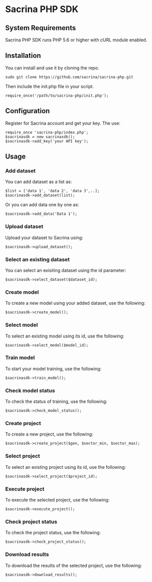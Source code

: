 # Sacrina PHP SDK

## System Requirements

Sacrina PHP SDK runs PHP 5.6 or higher with cURL module enabled.

## Installation
    
You can install and use it by cloning the repo.

    sudo git clone https://github.com/sacrina/sacrina-php.git
    
Then include the init.php file in your script.

    require_once('/path/to/sacrina-php/init.php');

## Configuration

Register for Sacrina account and get your key. The use:

    require_once 'sacrina-php/index.php';
    $sacrinasdk = new sacrinasdk();
    $sacrinasdk->add_key('your API key');

## Usage

### Add dataset

You can add dataset as a list as:

    $list = ['data 1', 'data 2', 'data 3',..];
    $sacrinasdk->add_dataset(list);

Or you can add data one by one as:

    $sacrinasdk->add_data('Data 1');

### Upload dataset

Upload your dataset to Sacrina using:

    $sacrinasdk->upload_dataset();

### Select an existing dataset

You can select an exisiting dataset using the id parameter:

    $sacrinasdk->select_dataset($dataset_id);

### Create model

To create a new model using your added dataset, use the following:

    $sacrinasdk->create_model();

### Select model

To select an existing model using its id, use the following:

    $sacrinasdk->select_model($model_id);

### Train model

To start your model training, use the following:

    $sacrinasdk->train_model();

### Check model status

To check the status of training, use the following:

    $sacrinasdk->check_model_status();

### Create project

To create a new project, use the following:

    $sacrinasdk->create_project($gen, $sector_min, $sector_max);

### Select project

To select an existing project using its id, use the following:

    $sacrinasdk->select_project($project_id);

### Execute project

To execute the selected project, use the following:

    $sacrinasdk->execute_project();

### Check project status

To check the project status, use the following:

    $sacrinasdk->check_project_status();

### Download results

To download the results of the selected project, use the following:

    $sacrinasdk->download_results();
